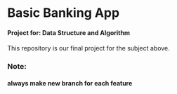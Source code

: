 
# Basic Banking App
#### Project for: Data Structure and Algorithm

This repository is our final project for the subject above.

### Note: 
#### always make new branch for each feature
